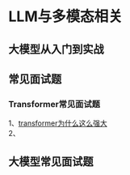 # LLM与多模态相关
## 大模型从入门到实战

## 常见面试题
### Transformer常见面试题
1、[transformer为什么这么强大](https://blog.csdn.net/xddwz/article/details/136190137?csdn_share_tail=%7B%22type%22%3A%22blog%22%2C%22rType%22%3A%22article%22%2C%22rId%22%3A%22136190137%22%2C%22source%22%3A%22xddwz%22%7D)<br>
2、
## 大模型常见面试题

